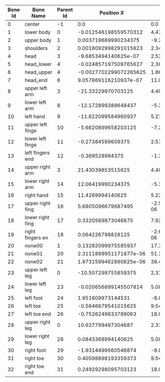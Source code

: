 | Bone Id | Bone Name       | Parent Id | Position X               | Position Y               | Position Z               |
|---------|-----------------|----------|--------------------------|--------------------------|--------------------------|
| 0       | center          | -1       | 0.0                      | 0.0                      | 0.0                      |
| 1       | lower body      | 0        | -0.012546198559570312    | 4.476369921875           | 13.514599609374999       |
| 2       | upper body      | 1        | 0.003719689990234375     | -9.215829516601561       | 31.26009765625           |
| 3       | shoulders       | 2        | 0.0018092998291015623    | 2.3449398583984373       | 15.406298828125001       |
| 4       | head            | 3        | -9.6853494140625e-07     | 2.520969873046875        | 8.616389160156249        |
| 5       | head_lower      | 4        | -0.024857197509765627    | 2.3863999169921875       | 21.767899414062498       |
| 6       | head_upper      | 4        | -0.0027702299072265625   | 1.8642799926757812       | 2.964769775390625        |
| 7       | head_end        | 6        | 9.057869116210937e-07    | 11.090099804687501       | -8.757329833984373       |
| 8       | upper left arm  | 3        | -21.33229970703125       | 4.4025298095703125       | -9.280809814453125       |
| 9       | lower left arm  | 8        | -12.172899389648437      | -5.372219897460938       | -26.241699218749996      |
| 10      | left hand       | 9        | -11.622099584960937      | 5.2183996826171875       | -23.93579931640625       |
| 11      | upper left finge| 10       | -5.6620899658203125      | -7.25030986328125e-05    | -10.732799804687499      |
| 12      | lower left finge| 11       | -0.27384599609375        | 2.5778099609375e-06      | -4.893899658203125       |
| 13      | left fingers end| 12       | -0.369528984375          | -1.33032998046875e-06    | -7.486509521484375       |
| 14      | upper right arm | 3        | 21.43039853515625        | 4.402519750976563        | -9.28076953125           |
| 15      | lower right arm | 14       | 12.06419990234375        | -5.374109741210938       | -26.240498046875         |
| 16      | right hand      | 15       | 11.4269994140625         | 5.220259716796876        | -24.070899169921873      |
| 17      | upper right fing| 16       | 5.6805096679687495       | -2.5497399658203124e-06  | -10.58879931640625       |
| 18      | lower right fing| 17       | 0.3320569873046875       | 7.921629931640624e-06    | -4.88615966796875        |
| 19      | right fingers en| 18       | 0.064226798828125        | -2.6629299560546876e-06  | -7.508349609374999       |
| 20      | none00          | 1        | 0.13282099975585937      | 17.723399389648435       | -5.590399658203125       |
| 21      | none01          | 20       | 2.3111899951171877e-06   | 51.356899658203126       | 9.582369873046876        |
| 22      | none02          | 21       | 1.9731599462890625e-06   | 39.412397216796876       | 31.684399414062497       |
| 23      | upper left leg  | 0        | -10.507299755859375      | 2.318519912109375        | -1.08338994140625        |
| 24      | lower left leg  | 23       | -0.020656899145507814    | 5.08755966796875         | -42.422998046875         |
| 25      | left foot       | 24       | 1.951809973144531        | -8.86243955078125        | -44.622697753906245      |
| 26      | left toe        | 25       | -0.5646679541015625      | 9.543289990234376        | -3.98989990234375        |
| 27      | left toe end    | 26       | -0.7526249633789063      | 18.019099536132813       | -6.31957958984375        |
| 28      | upper right leg | 0        | 10.627799487304687       | 2.318489924316406        | -1.08338994140625        |
| 29      | lower right leg | 28       | 0.0843368994140625       | 5.08755966796875         | -42.42309814453125       |
| 30      | right foot      | 29       | -1.9314499560546874      | -8.86243955078125        | -44.62259765625          |
| 31      | right toe       | 30       | 0.40598898193359373      | 9.543289990234376        | -3.98989990234375        |
| 32      | right toe end   | 31       | 0.24929298095703123      | 18.019099536132813       | -6.31957958984375        |
